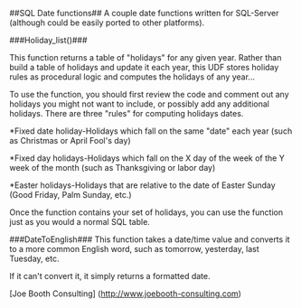 ##SQL Date functions##
A couple date functions written for SQL-Server (although could be easily ported to other platforms).

###Holiday_list()###

This function returns a table of "holidays" for any given year. Rather than build a table of holidays and update it each year, this UDF stores holiday rules as procedural logic and computes the holidays of any year...

To use the function, you should first review the code and comment out any holidays you might not want to include, or possibly add any additional holidays. There are three "rules" for computing holidays dates.

*Fixed date holiday-Holidays which fall on the same "date" each year (such as Christmas or April Fool's day)

*Fixed day holidays-Holidays which fall on the X day of the week of the Y week of the month (such as Thanksgiving or labor day)

*Easter holidays-Holidays that are relative to the date of Easter Sunday (Good Friday, Palm Sunday, etc.)

Once the function contains your set of holidays, you can use the function just as you would a normal SQL table. 

###DateToEnglish###
This function takes a date/time value and converts it to a more common English word, such as tomorrow, yesterday, last Tuesday, etc. 

If it can't convert it, it simply returns a formatted date.

[Joe Booth Consulting] (http://www.joebooth-consulting.com)
